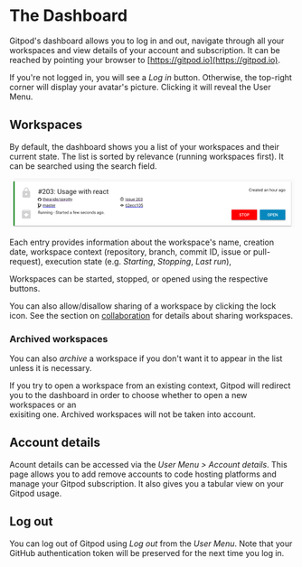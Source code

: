 # The Dashboard

Gitpod's dashboard allows you to log in and out, navigate through all your workspaces 
and view details of your account and subscription. It can be reached by pointing your 
browser to [https://gitpod.io](https://gitpod.io).

If you're not logged in, you will see a _Log in_ button. Otherwise, the top-right 
corner will display your avatar's picture. Clicking it will reveal the User Menu.

## Workspaces

By default, the dashboard shows you a list of your workspaces and their current state.
The list is sorted by relevance (running workspaces first). It can be searched using the 
search field.

![a workspace entry](images/workspace-entry.png)

Each entry provides information about the workspace's name, creation date, workspace 
context (repository, branch, commit ID, issue or pull-request), execution state (e.g. 
_Starting_, _Stopping_, _Last run_),

Workspaces can be started, stopped, or opened using the respective buttons.

You can also allow/disallow sharing of a workspace by clicking the lock icon. See the 
section on [collaboration](30_Workspaces.md#shared-workspaces) for details about sharing workspaces.

### Archived workspaces

You can also _archive_ a workspace if you don't want it to appear in the list unless it 
is necessary.

If you try to open a workspace from an existing context, Gitpod will redirect you 
to the dashboard in order to choose whether to open a new workspaces or an  
exisiting one. Archived workspaces will not be taken into account.

## Account details

Acount details can be accessed via the _User Menu > Account details_. This page
allows you to add remove accounts to code hosting platforms and manage your Gitpod 
subscription. It also gives you a tabular view on your Gitpod usage.

## Log out

You can log out of Gitpod using _Log out_ from the _User Menu_. Note that your GitHub
authentication token will be preserved for the next time you log in.